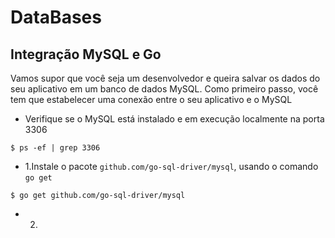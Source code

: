# DataBases
## Integração MySQL e Go
Vamos supor que você seja um desenvolvedor e queira salvar os dados do seu aplicativo em um banco de dados MySQL. Como primeiro passo, você tem que estabelecer uma conexão entre o seu aplicativo e o MySQL

- Verifique se o MySQL está instalado e em execução localmente na porta 3306

```$ ps -ef | grep 3306```

- 1.Instale o pacote ```github.com/go-sql-driver/mysql```, usando o comando ```go get```

```$ go get github.com/go-sql-driver/mysql```

- 2.